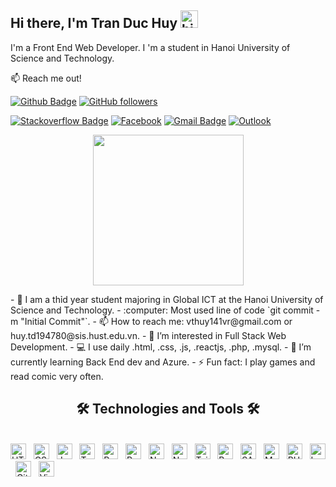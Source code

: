 ## Hi there, I'm Tran Duc Huy <img src="https://user-images.githubusercontent.com/1303154/88677602-1635ba80-d120-11ea-84d8-d263ba5fc3c0.gif" width="28px" height="28px" alt="hi">

I'm a Front End Web Developer. I 'm a student in Hanoi University of Science and Technology.

:mailbox: Reach me out!

[![Github Badge](https://img.shields.io/badge/github-%23121011.svg?style=for-the-badge&logo=github&logoColor=white)](https://github.com/cudhuy) 
[![GitHub followers](https://img.shields.io/github/followers/ledattadel?label=Follow&style=social)](https://github.com/cudhuy/?tab=follow) 
<!-- [![Linkedin Badge](https://img.shields.io/badge/-LinkedIn-blue?style=flat-square&logo=Linkedin&logoColor=white&link=https://www.linkedin.com/in/ledattadel/)](https://www.linkedin.com/in/huy-tr%E1%BA%A7n-b7230b250/) -->
[![Stackoverflow Badge](https://img.shields.io/badge/-Stackoverflow-FE7A16?style=for-the-badge&logo=stack-overflow&logoColor=white)](https://stackoverflow.com/users/19986287/tr%e1%ba%a7n-huy)
[![Facebook](https://img.shields.io/badge/Facebook-%231877F2.svg?style=for-the-badge&logo=Facebook&logoColor=white)](https://www.facebook.com/tranhuy141/)
[![Gmail Badge](https://img.shields.io/badge/-Gmail-d14836?style=flat-square&logo=Gmail&logoColor=white&link=mailto:datletrong215@gmail.com)](mailto:tdhuy141@gmail.com)
[![Outlook](https://img.shields.io/badge/Microsoft_Outlook-0078D4?style=for-the-badge&logo=microsoft-outlook&logoColor=white)](mailto:huy.td194780@sis.hust.edu.vn)


<p align='center'>
  <a href="#"><img src="https://media.giphy.com/media/62PP2yEIAZF6g/giphy.gif" width="241"></a>
</p>
- 🏦 I am a thỉd year student majoring in Global ICT at the Hanoi University of Science and Technology.
-  :computer: Most used line of code `git commit -m "Initial Commit"`.
- 📫 How to reach me: vthuy141vr@gmail.com or huy.td194780@sis.hust.edu.vn.
- 👀 I’m interested in Full Stack Web Development.
- 💻 I use daily .html, .css, .js, .reactjs, .php, .mysql.
- 🌱 I’m currently learning Back End dev and Azure.
- ⚡ Fun fact: I play games and read comic very often.

<h2 align="center">🛠 Technologies and Tools 🛠</h2>
<br>
<!-- https://simpleicons.org/ -->
<span><img src="https://img.shields.io/badge/HTML5-282C34?logo=html5&logoColor=E34F26" alt="HTML5 logo" title="HTML5" height="25" /></span>
&nbsp;
<span><img src="https://img.shields.io/badge/CSS3-282C34?logo=css3&logoColor=1572B6" alt="CSS3 logo" title="CSS3" height="25" /></span>
&nbsp;
<span><img src="https://img.shields.io/badge/JavaScript-282C34?logo=javascript&logoColor=F7DF1E" alt="JavaScript logo" title="JavaScript" height="25" /></span>
&nbsp;
<span><img src="https://img.shields.io/badge/TypeScript-282C34?logo=typescript&logoColor=3178C6" alt="TypeScript logo" title="TypeScript" height="25" /></span>
&nbsp;
<span><img src="https://img.shields.io/badge/ReactJS-282C34?logo=react&logoColor=61DAFB" alt="ReactJS logo" title="ReactJS" height="25" /></span>
&nbsp;
<span><img src="https://img.shields.io/badge/Redux-282C34?logo=redux&logoColor=764ABC" alt="Redux logo" title="Redux" height="25" /></span>
&nbsp;
<span><img src="https://img.shields.io/badge/Node.js-282C34?logo=node.js&logoColor=00F200" alt="Node.js logo" title="Node.js" height="25" /></span>
&nbsp;
<span><img src="https://img.shields.io/badge/Next.js-282C34?logo=Next.js&logoColor=00000" alt="Next.js logo" title="Next.js" height="25" /></span>
&nbsp;
<span><img src="https://img.shields.io/badge/Tailwind%20CSS-282C34?logo=tailwind-css&logoColor=38B2AC" alt="TailwindCSS logo" title="TailwindCSS" height="25" /></span>
&nbsp;
<span><img src="https://img.shields.io/badge/Bootstrap-282C34?logo=bootstrap&logoColor=7952B3" alt="Bootstrap logo" title="Bootstrap" height="25" /></span>
&nbsp;
<span><img src="https://img.shields.io/badge/Sass-282C34?logo=sass&logoColor=CC6699" alt="SASS logo" title="SASS" height="25" /></span>
&nbsp;
<span><img src="https://img.shields.io/badge/Mysql-282C34?logo=Mysql&logoColor=4479A1" alt="Mysql logo" title="Mysql" height="25" /></span>
&nbsp;
<span><img src="https://img.shields.io/badge/PHP-282C34?logo=PHP&logoColor=777BB4" alt="PHP logo" title="PHP" height="25" /></span>
&nbsp;
<span><img src="https://img.shields.io/badge/Laravel-282C34?logo=Laravel&logoColor=FF2D20" alt="Laravel logo" title="Laravel" height="25" /></span>
&nbsp;
<span><img src="https://img.shields.io/badge/Git-282C34?logo=Git&logoColor=F05032" alt="Git logo" title="Git" height="25" /></span>
&nbsp;
<span><img src="https://img.shields.io/badge/VS%20Code-282C34?logo=visual-studio-code&logoColor=007ACC" alt="Visual Studio Code logo" title="Visual Studio Code" height="25" /></span>
&nbsp;

<br>